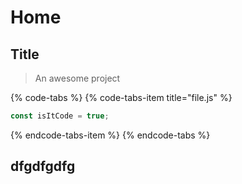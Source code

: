 # Home

## Title

> An awesome project

{% code-tabs %}
{% code-tabs-item title="file.js" %}
```javascript
const isItCode = true;
```
{% endcode-tabs-item %}
{% endcode-tabs %}

## dfgdfgdfg

##  


